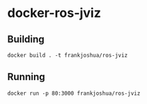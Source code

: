 # docker-ros-jviz

## Building

```
docker build . -t frankjoshua/ros-jviz
```

## Running

```
docker run -p 80:3000 frankjoshua/ros-jviz
```
